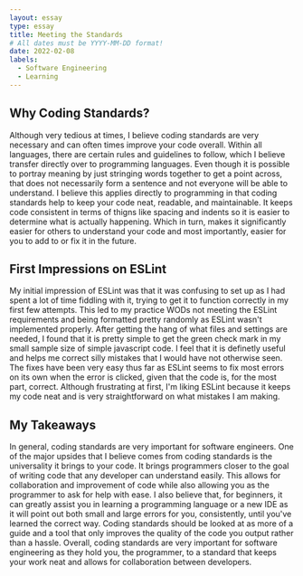 ```yaml
---
layout: essay
type: essay
title: Meeting the Standards
# All dates must be YYYY-MM-DD format!
date: 2022-02-08
labels:
  - Software Engineering
  - Learning
---
```


## Why Coding Standards?

Although very tedious at times, I believe coding standards are very necessary and can often times improve your code overall. Within all languages, there are certain rules and guidelines to follow, which I believe transfer directly over to programming languages. Even though it is possible to portray meaning by just stringing words together to get a point across, that does not necessarily form a sentence and not everyone will be able to understand. I believe this applies directly to programming in that coding standards help to keep your code neat, readable, and maintainable. It keeps code consistent in terms of thigns like spacing and indents so it is easier to determine what is actually happening. Which in turn, makes it significantly easier for others to understand your code and most importantly, easier for you to add to or fix it in the future. 

## First Impressions on ESLint

My initial impression of ESLint was that it was confusing to set up as I had spent a lot of time fiddling with it, trying to get it to function correctly in my first few attempts. This led to my practice WODs not meeting the ESLint requirements and being formatted pretty randomly as ESLint wasn't implemented properly. After getting the hang of what files and settings are needed, I found that it is pretty simple to get the green check mark in my small sample size of simple javascript code. I feel that it is definetly useful and helps me correct silly mistakes that I would have not otherwise seen. The fixes have been very easy thus far as ESLint seems to fix most errors on its own when the error is clicked, given that the code is, for the most part, correct. Although frustrating at first, I'm liking ESLint because it keeps my code neat and is very straightforward on what mistakes I am making. 

## My Takeaways

In general, coding standards are very important for software engineers. One of the major upsides that I believe comes from coding standards is the universality it brings to your code. It brings programmers closer to the goal of writing code that any developer can understand easily. This allows for collaboration and improvement of code while also allowing you as the programmer to ask for help with ease. I also believe that, for beginners, it can greatly assist you in learning a programming language or a new IDE as it will point out both small and large errors for you, consistently, until you've learned the correct way. Coding standards should be looked at as more of a guide and a tool that only improves the quality of the code you output rather than a hassle. Overall, coding standards are very important for software engineering as they hold you, the programmer, to a standard that keeps your work neat and allows for collaboration between developers. 
